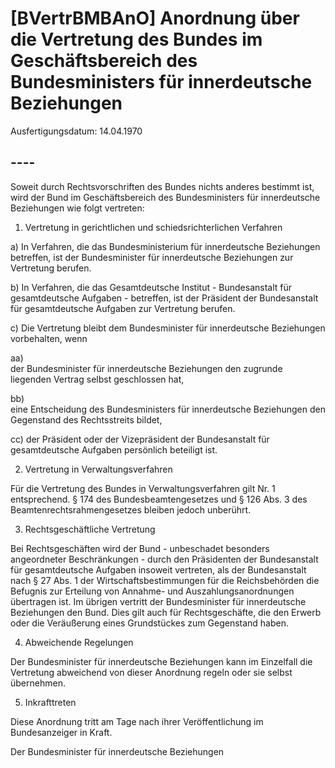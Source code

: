 # [BVertrBMBAnO] Anordnung über die Vertretung des Bundes im Geschäftsbereich des Bundesministers für innerdeutsche Beziehungen

Ausfertigungsdatum: 14.04.1970

 

## ----

Soweit durch Rechtsvorschriften des Bundes nichts anderes bestimmt ist, wird der Bund im Geschäftsbereich des Bundesministers für innerdeutsche Beziehungen wie folgt vertreten:

1. Vertretung in gerichtlichen und schiedsrichterlichen Verfahren

a) In Verfahren, die das Bundesministerium für innerdeutsche Beziehungen betreffen, ist der Bundesminister für innerdeutsche Beziehungen zur Vertretung berufen.

b) In Verfahren, die das Gesamtdeutsche Institut - Bundesanstalt für gesamtdeutsche Aufgaben - betreffen, ist der Präsident der Bundesanstalt für gesamtdeutsche Aufgaben zur Vertretung berufen.

c) Die Vertretung bleibt dem Bundesminister für innerdeutsche Beziehungen vorbehalten, wenn

aa)  
der Bundesminister für innerdeutsche Beziehungen den zugrunde liegenden Vertrag selbst geschlossen hat,

bb)  
eine Entscheidung des Bundesministers für innerdeutsche Beziehungen den Gegenstand des Rechtsstreits bildet,

cc) der Präsident oder der Vizepräsident der Bundesanstalt für gesamtdeutsche Aufgaben persönlich beteiligt ist.

2. Vertretung in Verwaltungsverfahren

Für die Vertretung des Bundes in Verwaltungsverfahren gilt Nr. 1 entsprechend. § 174 des Bundesbeamtengesetzes und § 126 Abs. 3 des Beamtenrechtsrahmengesetzes bleiben jedoch unberührt.

3. Rechtsgeschäftliche Vertretung

Bei Rechtsgeschäften wird der Bund - unbeschadet besonders angeordneter Beschränkungen - durch den Präsidenten der Bundesanstalt für gesamtdeutsche Aufgaben insoweit vertreten, als der Bundesanstalt nach § 27 Abs. 1 der Wirtschaftsbestimmungen für die Reichsbehörden die Befugnis zur Erteilung von Annahme- und Auszahlungsanordnungen übertragen ist. Im übrigen vertritt der Bundesminister für innerdeutsche Beziehungen den Bund. Dies gilt auch für Rechtsgeschäfte, die den Erwerb oder die Veräußerung eines Grundstückes zum Gegenstand haben.

4. Abweichende Regelungen

Der Bundesminister für innerdeutsche Beziehungen kann im Einzelfall die Vertretung abweichend von dieser Anordnung regeln oder sie selbst übernehmen.

5. Inkrafttreten

Diese Anordnung tritt am Tage nach ihrer Veröffentlichung im Bundesanzeiger in Kraft.

  
Der Bundesminister für innerdeutsche Beziehungen
